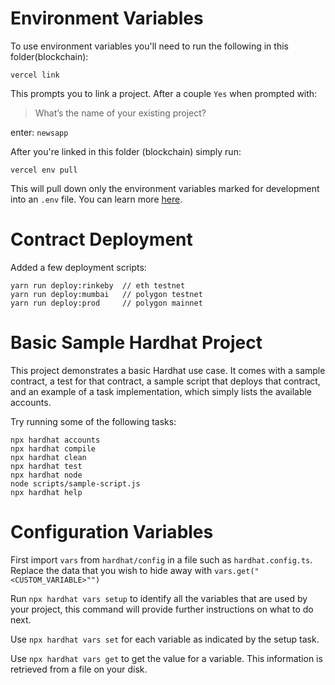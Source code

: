 # Environment Variables

To use environment variables you'll need to run the following in this
folder(blockchain):

`vercel link`

This prompts you to link a project. After a couple `Yes` when prompted with:

> What’s the name of your existing project?

enter: `newsapp`

After you're linked in this folder (blockchain) simply run:

`vercel env pull`

This will pull down only the environment variables marked for development into
an `.env` file. You can learn more [here](https://vercel.com/docs/cli).

# Contract Deployment

Added a few deployment scripts:

```
yarn run deploy:rinkeby  // eth testnet
yarn run deploy:mumbai   // polygon testnet
yarn run deploy:prod     // polygon mainnet
```

# Basic Sample Hardhat Project

This project demonstrates a basic Hardhat use case. It comes with a sample
contract, a test for that contract, a sample script that deploys that contract,
and an example of a task implementation, which simply lists the available
accounts.

Try running some of the following tasks:

```shell
npx hardhat accounts
npx hardhat compile
npx hardhat clean
npx hardhat test
npx hardhat node
node scripts/sample-script.js
npx hardhat help
```
# Configuration Variables

First import `vars` from `hardhat/config` in a file such as `hardhat.config.ts`. Replace the data that you wish to hide away with `vars.get("<CUSTOM_VARIABLE>"")`

Run `npx hardhat vars setup` to identify all the variables that are used by your project, this command will provide further instructions on what to do next.

Use `npx hardhat vars set` for each variable as indicated by the setup task.

Use `npx hardhat vars get` to get the value for a variable. This information is retrieved from a file on your disk.